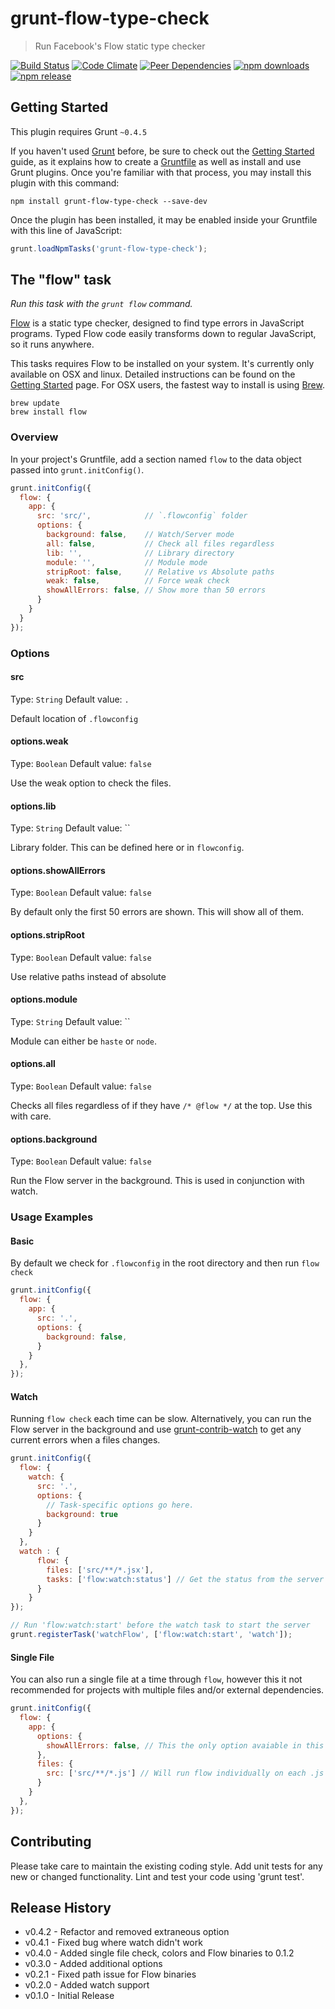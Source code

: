 # grunt-flow-type-check

> Run Facebook's Flow static type checker

[![Build Status](http://img.shields.io/travis/isuttell/grunt-flow-type-check.svg?style=flat)](https://travis-ci.org/isuttell/grunt-flow-type-check)
[![Code Climate](https://img.shields.io/codeclimate/github/isuttell/grunt-flow-type-check.svg?style=flat)](https://codeclimate.com/github/isuttell/grunt-flow-type-check)
[![Peer Dependencies](http://img.shields.io/david/peer/webcomponents/generator-element.svg?style=flat)](https://david-dm.org/isuttell/grunt-flow-type-check#info=peerDependencies)
[![npm downloads](http://img.shields.io/npm/dm/grunt-flow-type-check.svg?style=flat)](https://www.npmjs.org/package/grunt-flow-type-check)
[![npm release](http://img.shields.io/npm/v/grunt-flow-type-check.svg?style=flat)](https://www.npmjs.org/package/grunt-flow-type-check)

## Getting Started
This plugin requires Grunt `~0.4.5`

If you haven't used [Grunt](http://gruntjs.com/) before, be sure to check out the [Getting Started](http://gruntjs.com/getting-started) guide, as it explains how to create a [Gruntfile](http://gruntjs.com/sample-gruntfile) as well as install and use Grunt plugins. Once you're familiar with that process, you may install this plugin with this command:

```shell
npm install grunt-flow-type-check --save-dev
```

Once the plugin has been installed, it may be enabled inside your Gruntfile with this line of JavaScript:

```js
grunt.loadNpmTasks('grunt-flow-type-check');
```

## The "flow" task
_Run this task with the `grunt flow` command._

[Flow](http://flowtype.org) is a static type checker, designed to find type errors in JavaScript programs. Typed Flow code easily transforms down to regular JavaScript, so it runs anywhere.

This tasks requires Flow to be installed on your system. It's currently only available on OSX and linux. Detailed instructions can be found on the [Getting Started](http://flowtype.org/docs/getting-started.html) page. For OSX users, the fastest way to install is using [Brew](http://brew.sh).

```shell
brew update
brew install flow
```

### Overview
In your project's Gruntfile, add a section named `flow` to the data object passed into `grunt.initConfig()`.

```js
grunt.initConfig({
  flow: {
    app: {
      src: 'src/',            // `.flowconfig` folder
      options: {
        background: false,    // Watch/Server mode
        all: false,           // Check all files regardless
        lib: '',              // Library directory
        module: '',           // Module mode
        stripRoot: false,     // Relative vs Absolute paths
        weak: false,          // Force weak check
        showAllErrors: false, // Show more than 50 errors
      }
    }
  }
});
```

### Options

#### src
Type: `String`
Default value: `.`

Default location of `.flowconfig`

#### options.weak
Type: `Boolean`
Default value: `false`

Use the weak option to check the files.

#### options.lib
Type: `String`
Default value: ``

Library folder. This can be defined here or in `flowconfig`.

#### options.showAllErrors
Type: `Boolean`
Default value: `false`

By default only the first 50 errors are shown. This will show all of them.

#### options.stripRoot
Type: `Boolean`
Default value: `false`

Use relative paths instead of absolute

#### options.module
Type: `String`
Default value: ``

Module can either be `haste` or `node`.

#### options.all
Type: `Boolean`
Default value: `false`

Checks all files regardless of if they have `/* @flow */` at the top. Use this with care.

#### options.background
Type: `Boolean`
Default value: `false`

Run the Flow server in the background. This is used in conjunction with watch.

### Usage Examples

#### Basic
By default we check for `.flowconfig` in the root directory and then run `flow check`

```js
grunt.initConfig({
  flow: {
    app: {
      src: '.',
      options: {
        background: false,
      }
    }
  },
});
```

#### Watch
Running `flow check` each time can be slow. Alternatively, you can run the Flow server in the background and use [grunt-contrib-watch](https://github.com/gruntjs/grunt-contrib-watch) to get any current errors when a files changes.

```js
grunt.initConfig({
  flow: {
    watch: {
      src: '.',
      options: {
        // Task-specific options go here.
        background: true
      }
    }
  },
  watch : {
      flow: {
        files: ['src/**/*.jsx'],
        tasks: ['flow:watch:status'] // Get the status from the server
      }
    }
});

// Run 'flow:watch:start' before the watch task to start the server
grunt.registerTask('watchFlow', ['flow:watch:start', 'watch']);
```

#### Single File
You can also run a single file at a time through `flow`, however this it not recommended for projects with multiple files and/or external dependencies.

```js
grunt.initConfig({
  flow: {
    app: {
      options: {
        showAllErrors: false, // This the only option avaiable in this mode
      },
      files: {
        src: ['src/**/*.js'] // Will run flow individually on each .js file in the src/ directory
      }
    }
  },
});
```

## Contributing
Please take care to maintain the existing coding style. Add unit tests for any new or changed functionality. Lint and test your code using 'grunt test'.

## Release History
* v0.4.2 - Refactor and removed extraneous option
* v0.4.1 - Fixed bug where watch didn't work
* v0.4.0 - Added single file check, colors and Flow binaries to 0.1.2
* v0.3.0 - Added additional options
* v0.2.1 - Fixed path issue for Flow binaries
* v0.2.0 - Added watch support
* v0.1.0 - Initial Release
